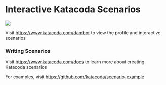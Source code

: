 # Interactive Katacoda Scenarios

[![](http://shields.katacoda.com/katacoda/dambor/count.svg)](https://www.katacoda.com/dambor "Get your profile on Katacoda.com")

Visit https://www.katacoda.com/dambor to view the profile and interactive scenarios

### Writing Scenarios
Visit https://www.katacoda.com/docs to learn more about creating Katacoda scenarios

For examples, visit https://github.com/katacoda/scenario-example
